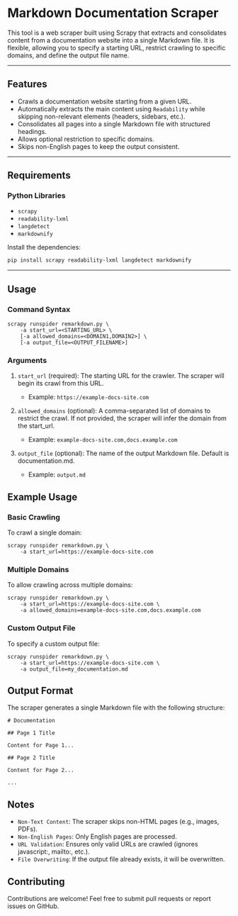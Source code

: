 # Markdown Documentation Scraper

This tool is a web scraper built using Scrapy that extracts and consolidates content from a documentation website into a single Markdown file. It is flexible, allowing you to specify a starting URL, restrict crawling to specific domains, and define the output file name.

---

## Features

- Crawls a documentation website starting from a given URL.
- Automatically extracts the main content using `Readability` while skipping non-relevant elements (headers, sidebars, etc.).
- Consolidates all pages into a single Markdown file with structured headings.
- Allows optional restriction to specific domains.
- Skips non-English pages to keep the output consistent.

---

## Requirements

### Python Libraries
- `scrapy`
- `readability-lxml`
- `langdetect`
- `markdownify`

Install the dependencies:
```bash
pip install scrapy readability-lxml langdetect markdownify
```

---

## Usage
### Command Syntax

```
scrapy runspider remarkdown.py \
    -a start_url=<STARTING_URL> \
    [-a allowed_domains=<DOMAIN1,DOMAIN2>] \
    [-a output_file=<OUTPUT_FILENAME>]
```

### Arguments


1. `start_url` (required): The starting URL for the crawler. The scraper will begin its crawl from this URL.
    * Example: `https://example-docs-site.com`

2. `allowed_domains` (optional): A comma-separated list of domains to restrict the crawl. If not provided, the scraper will infer the domain from the start_url.
    * Example: `example-docs-site.com,docs.example.com`

3. `output_file` (optional): The name of the output Markdown file. Default is documentation.md. 
    * Example: `output.md`

## Example Usage
### Basic Crawling

To crawl a single domain:


```
scrapy runspider remarkdown.py \
    -a start_url=https://example-docs-site.com
```

### Multiple Domains

To allow crawling across multiple domains:

```
scrapy runspider remarkdown.py \
    -a start_url=https://example-docs-site.com \
    -a allowed_domains=example-docs-site.com,docs.example.com
```

### Custom Output File

To specify a custom output file:

```
scrapy runspider remarkdown.py \
    -a start_url=https://example-docs-site.com \
    -a output_file=my_documentation.md
```

## Output Format

The scraper generates a single Markdown file with the following structure:

```
# Documentation

## Page 1 Title

Content for Page 1...

## Page 2 Title

Content for Page 2...

...
```

## Notes

* `Non-Text Content`: The scraper skips non-HTML pages (e.g., images, PDFs).
* `Non-English Pages`: Only English pages are processed.
* `URL Validation`: Ensures only valid URLs are crawled (ignores javascript:, mailto:, etc.).
* `File Overwriting`: If the output file already exists, it will be overwritten.

## Contributing

Contributions are welcome! Feel free to submit pull requests or report issues on GitHub.